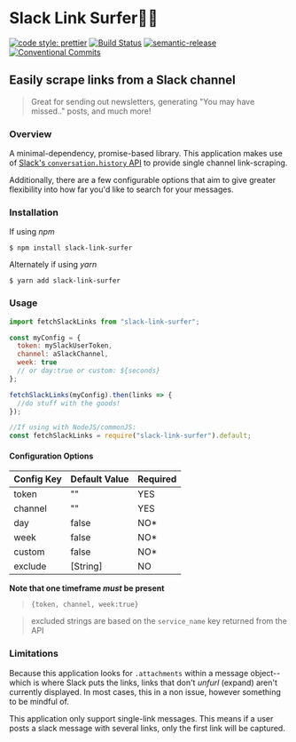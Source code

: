 # Slack Link Surfer🏄🏾‍

[![code style: prettier](https://img.shields.io/badge/code_style-prettier-ff69b4.svg?style=flat-square)](https://github.com/prettier/prettier)
[![Build Status](https://travis-ci.org/mtliendo/slack-link-surfer.svg?branch=master)](https://travis-ci.org/mtliendo/slack-link-surfer)
[![semantic-release](https://img.shields.io/badge/%20%20%F0%9F%93%A6%F0%9F%9A%80-semantic--release-e10079.svg)](https://github.com/semantic-release/semantic-release)
[![Conventional Commits](https://img.shields.io/badge/Conventional%20Commits-1.0.0-yellow.svg)](https://conventionalcommits.org)

## Easily scrape links from a Slack channel

> Great for sending out newsletters, generating "You may have missed.." posts, and much more!

### Overview

A minimal-dependency, promise-based library.
This application makes use of [Slack's `conversation.history` API](https://api.slack.com/methods/conversations.history) to provide single channel link-scraping.

Additionally, there are a few configurable options that aim to give greater flexibility into how far you'd like to search for your messages.

### Installation

If using _npm_

`$ npm install slack-link-surfer`

Alternately if using _yarn_

`$ yarn add slack-link-surfer`

### Usage

```js
import fetchSlackLinks from "slack-link-surfer";

const myConfig = {
  token: mySlackUserToken,
  channel: aSlackChannel,
  week: true
  // or day:true or custom: ${seconds}
};

fetchSlackLinks(myConfig).then(links => {
  //do stuff with the goods!
});
```

```js
//If using with NodeJS/commonJS:
const fetchSlackLinks = require("slack-link-surfer").default;
```

#### Configuration Options

| Config Key | Default Value | Required |
| ---------- | ------------- | -------- |
| token      | ""            | YES      |
| channel    | ""            | YES      |
| day        | false         | NO\*     |
| week       | false         | NO\*     |
| custom     | false         | NO\*     |
| exclude    | [String]      | NO       |

**Note that one timeframe _must_ be present**

> `{token, channel, week:true}`

> excluded strings are based on the `service_name` key returned from the API

### Limitations

Because this application looks for `.attachments` within a message object--which is where Slack puts the links, links that don't _unfurl_ (expand) aren't currently displayed. In most cases, this in a non issue, however something to be mindful of.

This application only support single-link messages. This means if a user posts a slack message with several links, only the first link will be captured.
